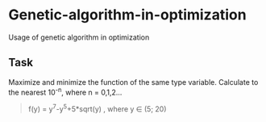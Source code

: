 # Genetic-algorithm-in-optimization
Usage of genetic algorithm in optimization

## Task

Maximize and minimize the function of the same type variable. Calculate to the nearest 10<sup>-n</sup>, where n = 0,1,2… 
> f(y) = y<sup>7</sup>-y<sup>5</sup>+5*sqrt(y) , where y ∈ (5; 20)
